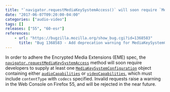 ```yaml
---
title: "`navigator.requestMediaKeySystemAccess()` will soon require `MediaKeySystemCapabilities` as configurations"
date: "2017-06-07T09:20:00-04:00"
categories: ["audio-video"]
tags: []
releases: ["55", "60-esr"]
references:
    - url: "https://bugzilla.mozilla.org/show_bug.cgi?id=1368583"
      title: "Bug 1368583 - Add deprecation warning for MediaKeySystemConfigurations without MediaKeySystemCapabilities, or with MediaKeySystemCapabilities with no codecs specified"
---
```

In order to adhere the Encrypted Media Extensions (EME) spec, the [`navigator.requestMediaKeySystemAccess`](https://developer.mozilla.org/docs/Web/API/Navigator/requestMediaKeySystemAccess) method will soon require developers to supply at least one [`MediaKeySystemConfiguration`](https://developer.mozilla.org/docs/Web/API/MediaKeySystemConfiguration) object containing either [`audioCapabilities`](https://developer.mozilla.org/docs/Web/API/MediaKeySystemConfiguration/audioCapabilities) or [`videoCapabilities`](https://developer.mozilla.org/docs/Web/API/MediaKeySystemConfiguration/videoCapabilities), which must include `contentType` with `codecs` specified. Invalid requests raise a warning in the Web Console on Firefox 55, and will be rejected in the near future.
